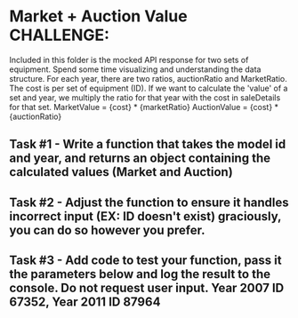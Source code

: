 # Market + Auction Value CHALLENGE:
Included in this folder is the mocked API response for two sets of equipment. Spend some time visualizing and understanding the data structure.
For each year, there are two ratios, auctionRatio and MarketRatio. The cost is per set of equipment (ID).
If we want to calculate the 'value' of a set and year, we multiply the ratio for that year with the cost in saleDetails for that set.
MarketValue = {cost} * {marketRatio}
AuctionValue = {cost} * {auctionRatio}

## Task #1 - Write a function that takes the model id and year, and returns an object containing the calculated values (Market and Auction)
  
## Task #2 - Adjust the function to ensure it handles incorrect input (EX: ID doesn't exist) graciously, you can do so however you prefer.
  
## Task #3 - Add code to test your function, pass it the parameters below and log the result to the console. Do not request user input. Year 2007 ID 67352, Year 2011 ID 87964
